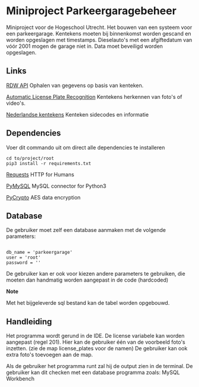 Miniproject Parkeergaragebeheer
===============================

Miniproject voor de Hogeschool Utrecht. Het bouwen van een systeem voor een parkeergarage.
Kentekens moeten bij binnenkomst worden gescand en worden opgeslagen met timestamps. Dieselauto's met een afgiftedatum van vóór 2001 mogen de garage niet in.
Data moet beveiligd worden opgeslagen.

Links
-----

[RDW API](https://overheid.io) Ophalen van gegevens op basis van kenteken.

[Automatic License Plate Recognition](https://openalpr.com) Kentekens herkennen van foto's of video's.

[Nederlandse kentekens](https://nl.wikipedia.org/wiki/Nederlands_kenteken) Kenteken sidecodes en informatie

Dependencies
------------

Voer dit commando uit om direct alle dependencies te installeren

```
cd to/project/root
pip3 install -r requirements.txt
```

[Requests](http://docs.python-requests.org/en/master/) HTTP for Humans

[PyMySQL](https://pymysql.readthedocs.io/en/latest/user/index.html) MySQL connector for Python3

[PyCrypto](https://pythonprogramming.net/encryption-and-decryption-in-python-code-example-with-explanation/) AES data encryption

Database
--------

De gebruiker moet zelf een database aanmaken met de volgende parameters:

```

db_name = 'parkeergarage'
user = 'root'
password = ''

```

De gebruiker kan er ook voor kiezen andere parameters te gebruiken, die moeten dan handmatig worden aangepast in de code (hardcoded)

**Note**

Met het bijgeleverde sql bestand kan de tabel worden opgebouwd.

Handleiding
-----------

Het programma wordt gerund in de IDE. De license variabele kan worden aangepast (regel 201).
Hier kan de gebruiker één van de voorbeeld foto's inzetten. (zie de map license_plates voor de namen)
De gebruiker kan ook extra foto's toevoegen aan de map.


Als de gebruiker het programma runt zal hij de output zien in de terminal.
De gebruiker kan dit checken met een database programma zoals: MySQL Workbench

